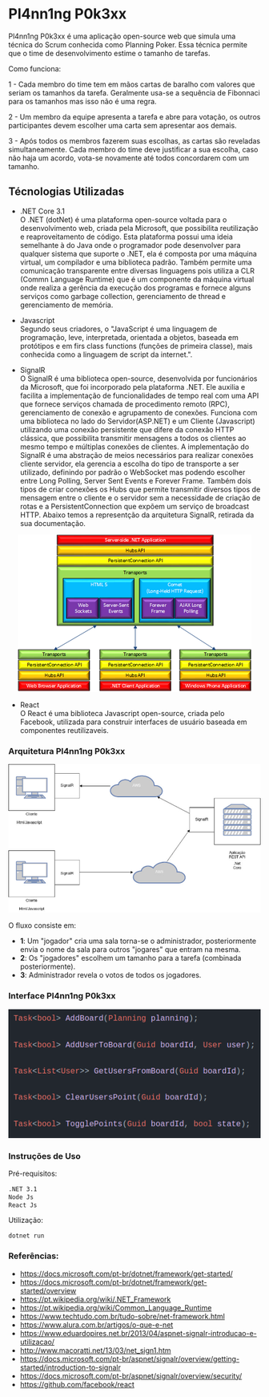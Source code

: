 # Pl4nn1ng P0k3xx

Pl4nn1ng P0k3xx é uma aplicação open-source web que simula uma técnica do Scrum conhecida como Planning Poker. Essa técnica permite que o time de desenvolvimento estime o tamanho de tarefas.

Como funciona:

  1 - Cada membro do time tem em mãos cartas de baralho com valores que seriam os tamanhos da tarefa. Geralmente usa-se a sequência de Fibonnaci para os tamanhos mas isso não é uma regra.
 
  2 - Um membro da equipe apresenta a tarefa e abre para votação, os outros participantes devem escolher uma carta sem apresentar aos demais.
 
  3 - Após todos os membros fazerem suas escolhas, as cartas são reveladas simultaneamente. Cada membro do time deve justificar a sua escolha, caso não haja um acordo, vota-se novamente até todos concordarem com um tamanho.

## Técnologias Utilizadas
- .NET Core 3.1  
    O .NET (dotNet) é uma plataforma open-source voltada para o desenvolvimento web, criada pela Microsoft, que possibilita reutilização e reaproveitamento de código. Esta plataforma possui uma ideia semelhante à do Java onde o programador pode desenvolver para qualquer sistema que suporte o .NET, ela é composta por uma máquina virtual, um compilador e uma biblioteca padrão. Também permite uma comunicação transparente entre diversas linguagens pois utiliza a CLR (Commn Language Runtime) que é um componente da máquina virtual onde realiza a gerência da execução dos programas e fornece alguns serviços como garbage collection, gerenciamento de thread e gerenciamento de memória.
    
- Javascript  
  Segundo seus criadores, o "JavaScript é uma linguagem de programação, leve, interpretada, orientada a objetos, baseada em protótipos e em firs class functions (funções de primeira classe), mais conhecida como a linguagem de script da internet.".
 
- SignalR  
  O SignalR é uma biblioteca open-source, desenvolvida por funcionários da Microsoft, que foi incorporado pela plataforma .NET. Ele auxilia e facilita a implementação de funcionalidades de tempo real com uma API que fornece serviços chamada de procedimento remoto (RPC), gerenciamento de conexão e agrupamento de conexões. Funciona com uma biblioteca no lado do Servidor(ASP.NET) e um Cliente (Javascript) utilizando uma conexão persistente que difere da conexão HTTP clássica, que possibilita transmitir mensagens a todos os clientes ao mesmo tempo e múltiplas conexões de clientes.
  A implementação do SignalR é uma abstração de meios necessários para realizar conexões cliente servidor, ela gerencia a escolha do tipo de transporte a ser utilizado, definindo por padrão o WebSocket mas podendo escolher entre Long Polling, Server Sent Events e Forever Frame. Também dois tipos de criar conexões os Hubs que permite transmitir diversos tipos de mensagem entre o cliente e o servidor sem a necessidade de criação de rotas e a PersistentConnection que expõem um serviço de broadcast HTTP. Abaixo temos a representção da arquitetura SignalR, retirada da sua documentação.

 <p align="center">
  <img src="https://github.com/HenriqueRicardoFigueira/Pl4nn1ng-P0k3xx/blob/main/documentacao/image5.png?raw=true" />
</p>

- React   
  O React é uma biblioteca Javascript open-source, criada pelo Facebook, utilizada para construir interfaces de usuário baseada em componentes reutilizaveis.

### Arquitetura Pl4nn1ng P0k3xx    

<p align="center">
  <img src="https://github.com/HenriqueRicardoFigueira/Pl4nn1ng-P0k3xx/blob/main/documentacao/arquitetura.jpg?raw=true)" />
</p>

O fluxo consiste em:

- **1**:  Um "jogador" cria uma sala torna-se o administrador, posteriormente envia o nome da sala para outros "jogares" que entram na mesma.
- **2**:  Os "jogadores" escolhem um tamanho para a tarefa (combinada posteriormente).
- **3**:  Administrador revela o votos de todos os jogadores.
  
### Interface Pl4nn1ng P0k3xx   


 <p align="center">
  <img src="https://github.com/HenriqueRicardoFigueira/Pl4nn1ng-P0k3xx/blob/main/documentacao/interface.png?raw=true)" />
</p>

### Instruções de Uso
  Pré-requisitos:
  ```
  .NET 3.1
  Node Js
  React Js
  ```
  Utilização:
  ```
  dotnet run
  ```


### Referências:

- https://docs.microsoft.com/pt-br/dotnet/framework/get-started/
- https://docs.microsoft.com/pt-br/dotnet/framework/get-started/overview
- https://pt.wikipedia.org/wiki/.NET_Framework
- https://pt.wikipedia.org/wiki/Common_Language_Runtime
- https://www.techtudo.com.br/tudo-sobre/net-framework.html
- https://www.alura.com.br/artigos/o-que-e-net
- https://www.eduardopires.net.br/2013/04/aspnet-signalr-introducao-e-utilizacao/
- http://www.macoratti.net/13/03/net_sign1.htm
- https://docs.microsoft.com/pt-br/aspnet/signalr/overview/getting-started/introduction-to-signalr
- https://docs.microsoft.com/pt-br/aspnet/signalr/overview/security/
- https://github.com/facebook/react
